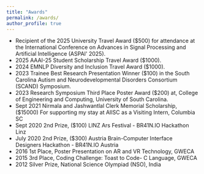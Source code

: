 ```yaml
---
title: "Awards"
permalink: /awards/
author_profile: true
---
```

* Recipient of the 2025 University Travel Award ($500) for attendance at the International Conference on Advances in Signal Processing and Artificial Intelligence (ASPAI' 2025).
* 2025 AAAI-25 Student Scholarship Travel Award ($1000).
* 2024 EMNLP Diversity and Inclusion Travel Award ($1000).
* 2023 Trainee Best Research Presentation Winner ($100) in the South Carolina Autism and Neurodevelopmental Disorders Consortium (SCAND) Symposium.
* 2023 Research Symposium Third Place Poster Award ($200) at, College of Engineering and Computing, University of South Carolina.
* Sept 2021 Nirmala and Jashwantlal Clerk Memorial Scholarship, ($15000) For supporting my stay at AIISC as a Visiting Intern, Columbia SC
* Sept 2020 2nd Prize, ($100) LINZ Ars Festival - BR41N.IO Hackathon Linz
* July 2020 2nd Prize, ($300) Austria Brain-Computer Interface Designers Hackathon - BR41N.IO Austria
* 2016 1st Place, Poster Presentation on AR and VR Technology, GWECA
* 2015 3rd Place, Coding Challenge: Toast to Code- C Language, GWECA
* 2012 Silver Prize, National Science Olympiad (NSO), India

